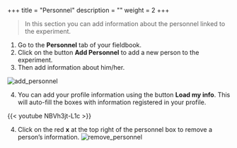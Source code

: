+++
title = "Personnel"
description = ""
weight = 2
+++


> In this section you can add information about the personnel linked to the experiment.

1. Go to the **Personnel** tab of your fieldbook.
2. Click on the button **Add Personnel** to add a new person to the experiment.
3. Then add information about him/her.

![add_personnel](https://agrofims.github.io/helpdocs/images/AddPersonnel.png)

4. You can add your profile information using the button **Load my info**. This will auto-fill the boxes with information registered in your profile. 

{{< youtube NBVh3jt-L1c >}}

4. Click on the red **x** at the top right of the personnel box to remove a person’s information.
![remove_personnel](https://agrofims.github.io/helpdocs/images/removepersonnel.png)
